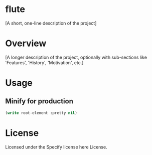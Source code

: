 # flute

[A short, one-line description of the project]

# Overview

[A longer description of the project, optionally with sub-sections like
'Features', 'History', 'Motivation', etc.]

# Usage

## Minify for production
```lisp
(write root-element :pretty nil)
```

# License



Licensed under the Specify license here License.
